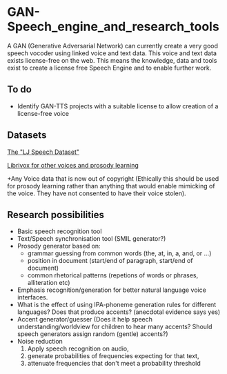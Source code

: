 # GAN-Speech_engine_and_research_tools
A GAN (Generative Adversarial Network) can currently create a very good speech vocoder using linked voice and text data. This voice and text data exists license-free on the web. This means the knowledge, data and tools exist to create a license free Speech Engine and to enable further work.
## To do
 - Identify GAN-TTS projects with a suitable license to allow creation of a license-free voice

## Datasets
[The "LJ Speech Dataset"](https://keithito.com/LJ-Speech-Dataset/)

[Librivox for other voices and prosody learning](https://librivox.org/)

+Any Voice data that is now out of copyright (Ethically this should be used for prosody learning rather than anything that would enable mimicking of the voice. They have not consented to have their voice stolen). 

## Research possibilities
 - Basic speech recognition tool
 - Text/Speech synchronisation tool (SMIL generator?)
 - Prosody generator based on:
   - grammar guessing from common words (the, at, in, a, and, or ...) 
   - position in document (start/end of paragraph, start/end of document)
   - common rhetorical patterns (repetions of words or phrases, alliteration etc)
- Emphasis recognition/generation for better natural language voice interfaces.
 - What is the effect of using IPA-phoneme generation rules for different languages? Does that produce accents? (anecdotal evidence says yes)
 - Accent generator/guesser (Does it help speech understanding/worldview for children to hear many accents? Should speech generators assign random (gentle) accents?)
 - Noise reduction 
   1. Apply speech recognition on audio, 
   2. generate probabilities of frequencies expecting for that text, 
   3. attenuate frequencies that don't meet a probability threshold 
